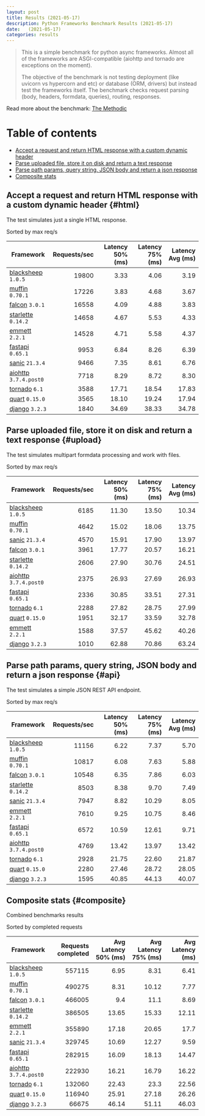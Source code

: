 ```yaml
---
layout: post
title: Results (2021-05-17)
description: Python Frameworks Benchmark Results (2021-05-17)
date:   (2021-05-17)
categories: results
---
```


<script src="https://cdn.jsdelivr.net/npm/chart.js@3.2.1/dist/chart.min.js"></script>

> This is a simple benchmark for python async frameworks. Almost all of the
> frameworks are ASGI-compatible (aiohttp and tornado are exceptions on the
> moment). 
> 
> The objective of the benchmark is not testing deployment (like uvicorn vs
> hypercorn and etc) or database (ORM, drivers) but instead test the frameworks
> itself. The benchmark checks request parsing (body, headers, formdata,
> queries), routing, responses.

Read more about the benchmark: [The Methodic](/py-frameworks-bench/about/)

# Table of contents

* [Accept a request and return HTML response with a custom dynamic header](#html)
* [Parse uploaded file, store it on disk and return a text response](#upload)
* [Parse path params, query string, JSON body and return a json response](#api)
* [Composite stats ](#composite)

<canvas id="chart" style="margin-bottom: 2em"></canvas>
<script>
    var ctx = document.getElementById('chart').getContext('2d');
    var myChart = new Chart(ctx, {
        type: 'bar',
        data: {
            labels: ['blacksheep','muffin','falcon','starlette','emmett','sanic','fastapi','aiohttp','tornado','quart','django',],
            datasets: [
                {
                    label: 'Single HTML response (req/s)',
                    data: ['19800','17226','16558','14658','14528','9953','9466','7718','3588','3565','1840',],
                    backgroundColor: [
                        '#b9ddf1', '#afd6ed', '#a5cfe9', '#9bc7e4', '#92c0df', '#89b8da', '#80b0d5', '#79aacf', '#72a3c9', '#6a9bc3', '#6394be', '#5b8cb8', '#5485b2', '#4e7fac', '#4878a6', '#437a9f', '#3d6a98', '#376491', '#305d8a', '#2a5783',
                    ].reverse()
                },
                {
                    label: 'Upload file (req/s)',
                    data: ['6185','4642','4570','3961','2606','2375','2336','2288','1951','1588','1010',],
                    backgroundColor: [
                        '#ffc685', '#fcbe75', '#f9b665', '#f7ae54', '#f5a645', '#f59c3c', '#f49234', '#f2882d', '#f07e27', '#ee7422', '#e96b20', '#e36420', '#db5e20', '#d25921', '#ca5422', '#c14f22', '#b84b23', '#af4623', '#a64122', '#9e3d22',
                    ].reverse()
                },
                {
                    label: 'Work with JSON (req/s)',
                    data: ['11156','10817','10548','8503','7947','7610','6572','4769','2928','2280','1595',],
                    backgroundColor: [
                        '#b3e0a6', '#a5db96', '#98d687', '#8ed07f', '#85ca77', '#7dc370', '#75bc69', '#6eb663', '#67af5c', '#61a956', '#59a253', '#519c51', '#49964f', '#428f4d', '#398949', '#308344', '#2b7c40', '#27763d', '#256f3d', '#24693d',
                    ].reverse()
                },
            ]
        }
    });
</script>

##  Accept a request and return HTML response with a custom dynamic header {#html}

The test simulates just a single HTML response. 

Sorted by max req/s

| Framework | Requests/sec | Latency 50% (ms) | Latency 75% (ms) | Latency Avg (ms) |
| --------- | -----------: | ---------------: | ---------------: | ---------------: |
| [blacksheep](https://pypi.org/project/blacksheep/) `1.0.5` | 19800 | 3.33 | 4.06 | 3.19
| [muffin](https://pypi.org/project/muffin/) `0.70.1` | 17226 | 3.83 | 4.68 | 3.67
| [falcon](https://pypi.org/project/falcon/) `3.0.1` | 16558 | 4.09 | 4.88 | 3.83
| [starlette](https://pypi.org/project/starlette/) `0.14.2` | 14658 | 4.67 | 5.53 | 4.33
| [emmett](https://pypi.org/project/emmett/) `2.2.1` | 14528 | 4.71 | 5.58 | 4.37
| [fastapi](https://pypi.org/project/fastapi/) `0.65.1` | 9953 | 6.84 | 8.26 | 6.39
| [sanic](https://pypi.org/project/sanic/) `21.3.4` | 9466 | 7.35 | 8.61 | 6.76
| [aiohttp](https://pypi.org/project/aiohttp/) `3.7.4.post0` | 7718 | 8.29 | 8.72 | 8.30
| [tornado](https://pypi.org/project/tornado/) `6.1` | 3588 | 17.71 | 18.54 | 17.83
| [quart](https://pypi.org/project/quart/) `0.15.0` | 3565 | 18.10 | 19.24 | 17.94
| [django](https://pypi.org/project/django/) `3.2.3` | 1840 | 34.69 | 38.33 | 34.78


## Parse uploaded file, store it on disk and return a text response  {#upload}
The test simulates multipart formdata processing and work with files.  

Sorted by max req/s

| Framework | Requests/sec | Latency 50% (ms) | Latency 75% (ms) | Latency Avg (ms) |
| --------- | -----------: | ---------------: | ---------------: | ---------------: |
| [blacksheep](https://pypi.org/project/blacksheep/) `1.0.5` | 6185 | 11.30 | 13.50 | 10.34
| [muffin](https://pypi.org/project/muffin/) `0.70.1` | 4642 | 15.02 | 18.06 | 13.75
| [sanic](https://pypi.org/project/sanic/) `21.3.4` | 4570 | 15.91 | 17.90 | 13.97
| [falcon](https://pypi.org/project/falcon/) `3.0.1` | 3961 | 17.77 | 20.57 | 16.21
| [starlette](https://pypi.org/project/starlette/) `0.14.2` | 2606 | 27.90 | 30.76 | 24.51
| [aiohttp](https://pypi.org/project/aiohttp/) `3.7.4.post0` | 2375 | 26.93 | 27.69 | 26.93
| [fastapi](https://pypi.org/project/fastapi/) `0.65.1` | 2336 | 30.85 | 33.51 | 27.31
| [tornado](https://pypi.org/project/tornado/) `6.1` | 2288 | 27.82 | 28.75 | 27.99
| [quart](https://pypi.org/project/quart/) `0.15.0` | 1951 | 32.17 | 33.59 | 32.78
| [emmett](https://pypi.org/project/emmett/) `2.2.1` | 1588 | 37.57 | 45.62 | 40.26
| [django](https://pypi.org/project/django/) `3.2.3` | 1010 | 62.88 | 70.86 | 63.24


## Parse path params, query string, JSON body and return a json response  {#api}
The test simulates a simple JSON REST API endpoint.  

Sorted by max req/s

| Framework | Requests/sec | Latency 50% (ms) | Latency 75% (ms) | Latency Avg (ms) |
| --------- | -----------: | ---------------: | ---------------: | ---------------: |
| [blacksheep](https://pypi.org/project/blacksheep/) `1.0.5` | 11156 | 6.22 | 7.37 | 5.70
| [muffin](https://pypi.org/project/muffin/) `0.70.1` | 10817 | 6.08 | 7.63 | 5.88
| [falcon](https://pypi.org/project/falcon/) `3.0.1` | 10548 | 6.35 | 7.86 | 6.03
| [starlette](https://pypi.org/project/starlette/) `0.14.2` | 8503 | 8.38 | 9.70 | 7.49
| [sanic](https://pypi.org/project/sanic/) `21.3.4` | 7947 | 8.82 | 10.29 | 8.05
| [emmett](https://pypi.org/project/emmett/) `2.2.1` | 7610 | 9.25 | 10.75 | 8.46
| [fastapi](https://pypi.org/project/fastapi/) `0.65.1` | 6572 | 10.59 | 12.61 | 9.71
| [aiohttp](https://pypi.org/project/aiohttp/) `3.7.4.post0` | 4769 | 13.42 | 13.97 | 13.42
| [tornado](https://pypi.org/project/tornado/) `6.1` | 2928 | 21.75 | 22.60 | 21.87
| [quart](https://pypi.org/project/quart/) `0.15.0` | 2280 | 27.46 | 28.72 | 28.05
| [django](https://pypi.org/project/django/) `3.2.3` | 1595 | 40.85 | 44.13 | 40.07


## Composite stats {#composite}
Combined benchmarks results

Sorted by completed requests

| Framework | Requests completed | Avg Latency 50% (ms) | Avg Latency 75% (ms) | Avg Latency (ms) |
| --------- | -----------------: | -------------------: | -------------------: | ---------------: |
| [blacksheep](https://pypi.org/project/blacksheep/) `1.0.5` | 557115 | 6.95 | 8.31 | 6.41
| [muffin](https://pypi.org/project/muffin/) `0.70.1` | 490275 | 8.31 | 10.12 | 7.77
| [falcon](https://pypi.org/project/falcon/) `3.0.1` | 466005 | 9.4 | 11.1 | 8.69
| [starlette](https://pypi.org/project/starlette/) `0.14.2` | 386505 | 13.65 | 15.33 | 12.11
| [emmett](https://pypi.org/project/emmett/) `2.2.1` | 355890 | 17.18 | 20.65 | 17.7
| [sanic](https://pypi.org/project/sanic/) `21.3.4` | 329745 | 10.69 | 12.27 | 9.59
| [fastapi](https://pypi.org/project/fastapi/) `0.65.1` | 282915 | 16.09 | 18.13 | 14.47
| [aiohttp](https://pypi.org/project/aiohttp/) `3.7.4.post0` | 222930 | 16.21 | 16.79 | 16.22
| [tornado](https://pypi.org/project/tornado/) `6.1` | 132060 | 22.43 | 23.3 | 22.56
| [quart](https://pypi.org/project/quart/) `0.15.0` | 116940 | 25.91 | 27.18 | 26.26
| [django](https://pypi.org/project/django/) `3.2.3` | 66675 | 46.14 | 51.11 | 46.03
